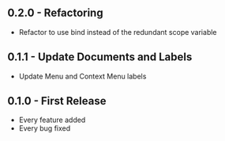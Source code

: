 ## 0.2.0 - Refactoring
* Refactor to use bind instead of the redundant scope variable

## 0.1.1 - Update Documents and Labels
* Update Menu and Context Menu labels

## 0.1.0 - First Release
* Every feature added
* Every bug fixed
